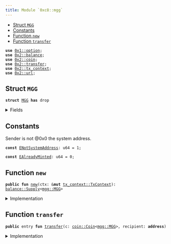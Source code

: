 ```yaml
---
title: Module `0xc8::mgg`
---
```




-  [Struct `MGG`](#0xc8_mgg_MGG)
-  [Constants](#@Constants_0)
-  [Function `new`](#0xc8_mgg_new)
-  [Function `transfer`](#0xc8_mgg_transfer)


<pre><code><b>use</b> <a href="../move-stdlib/option.md#0x1_option">0x1::option</a>;
<b>use</b> <a href="../sui-framework/balance.md#0x2_balance">0x2::balance</a>;
<b>use</b> <a href="../sui-framework/coin.md#0x2_coin">0x2::coin</a>;
<b>use</b> <a href="../sui-framework/transfer.md#0x2_transfer">0x2::transfer</a>;
<b>use</b> <a href="../sui-framework/tx_context.md#0x2_tx_context">0x2::tx_context</a>;
<b>use</b> <a href="../sui-framework/url.md#0x2_url">0x2::url</a>;
</code></pre>



<a name="0xc8_mgg_MGG"></a>

## Struct `MGG`



<pre><code><b>struct</b> <a href="mgg.md#0xc8_mgg_MGG">MGG</a> <b>has</b> drop
</code></pre>



<details>
<summary>Fields</summary>


<dl>
<dt>
<code>dummy_field: bool</code>
</dt>
<dd>

</dd>
</dl>


</details>

<a name="@Constants_0"></a>

## Constants


<a name="0xc8_mgg_ENotSystemAddress"></a>

Sender is not @0x0 the system address.


<pre><code><b>const</b> <a href="mgg.md#0xc8_mgg_ENotSystemAddress">ENotSystemAddress</a>: u64 = 1;
</code></pre>



<a name="0xc8_mgg_EAlreadyMinted"></a>



<pre><code><b>const</b> <a href="mgg.md#0xc8_mgg_EAlreadyMinted">EAlreadyMinted</a>: u64 = 0;
</code></pre>



<a name="0xc8_mgg_new"></a>

## Function `new`



<pre><code><b>public</b> <b>fun</b> <a href="mgg.md#0xc8_mgg_new">new</a>(ctx: &<b>mut</b> <a href="../sui-framework/tx_context.md#0x2_tx_context_TxContext">tx_context::TxContext</a>): <a href="../sui-framework/balance.md#0x2_balance_Supply">balance::Supply</a>&lt;<a href="mgg.md#0xc8_mgg_MGG">mgg::MGG</a>&gt;
</code></pre>



<details>
<summary>Implementation</summary>


<pre><code><b>public</b> <b>fun</b> <a href="mgg.md#0xc8_mgg_new">new</a>(ctx: &<b>mut</b> TxContext): Supply&lt;<a href="mgg.md#0xc8_mgg_MGG">MGG</a>&gt; {
    <b>assert</b>!(<a href="../sui-framework/tx_context.md#0x2_tx_context_sender">tx_context::sender</a>(ctx) == @0x0, <a href="mgg.md#0xc8_mgg_ENotSystemAddress">ENotSystemAddress</a>);
    <b>assert</b>!(<a href="../sui-framework/tx_context.md#0x2_tx_context_epoch">tx_context::epoch</a>(ctx) == 0, <a href="mgg.md#0xc8_mgg_EAlreadyMinted">EAlreadyMinted</a>);
    <b>let</b> (cap, metadata) = <a href="../sui-framework/coin.md#0x2_coin_create_currency">coin::create_currency</a>(
        <a href="mgg.md#0xc8_mgg_MGG">MGG</a> {},
        9,
        b"<a href="mgg.md#0xc8_mgg_MGG">MGG</a>",
        b"Benfen MG Gold",
        b"",
        <a href="../move-stdlib/option.md#0x1_option_none">option::none</a>(),
        ctx
    );
    <a href="../sui-framework/transfer.md#0x2_transfer_public_freeze_object">transfer::public_freeze_object</a>(metadata);
    <a href="../sui-framework/coin.md#0x2_coin_treasury_into_supply">coin::treasury_into_supply</a>(cap)
}
</code></pre>



</details>

<a name="0xc8_mgg_transfer"></a>

## Function `transfer`



<pre><code><b>public</b> entry <b>fun</b> <a href="../sui-framework/transfer.md#0x2_transfer">transfer</a>(c: <a href="../sui-framework/coin.md#0x2_coin_Coin">coin::Coin</a>&lt;<a href="mgg.md#0xc8_mgg_MGG">mgg::MGG</a>&gt;, recipient: <b>address</b>)
</code></pre>



<details>
<summary>Implementation</summary>


<pre><code><b>public</b> entry <b>fun</b> <a href="../sui-framework/transfer.md#0x2_transfer">transfer</a>(c: <a href="../sui-framework/coin.md#0x2_coin_Coin">coin::Coin</a>&lt;<a href="mgg.md#0xc8_mgg_MGG">MGG</a>&gt;, recipient: <b>address</b>) {
    <a href="../sui-framework/transfer.md#0x2_transfer_public_transfer">transfer::public_transfer</a>(c, recipient)
}
</code></pre>



</details>
